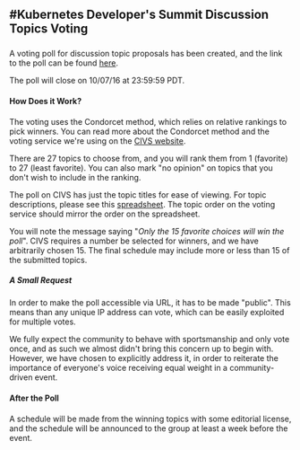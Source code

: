 ## #Kubernetes Developer's Summit Discussion Topics Voting
###
A voting poll for discussion topic proposals has been created, and the link to the poll can be found [here][poll].

The poll will close on 10/07/16 at 23:59:59 PDT.

#### How Does it Work?
####
The voting uses the Condorcet method, which relies on relative rankings to pick winners. You can read more about the Condorcet method and the voting service we're using on the [CIVS website][civs].

There are 27 topics to choose from, and you will rank them from 1 (favorite) to 27 (least favorite). You can also mark "no opinion" on topics that you don't wish to include in the ranking.

The poll on CIVS has just the topic titles for ease of viewing. For topic descriptions, please see this [spreadsheet][topics]. The topic order on the voting service should mirror the order on the spreadsheet.

You will note the message saying "*Only the 15 favorite choices will win the poll*". CIVS requires a number be selected for winners, and we have arbitrarily chosen 15. The final schedule may include more or less than 15 of the submitted topics.

##### A Small Request
#####

In order to make the poll accessible via URL, it has to be made "public". This means than any unique IP address can vote, which can be easily exploited for multiple votes.

We fully expect the community to behave with sportsmanship and only vote once, and as such we almost didn't bring this concern up to begin with. However, we have chosen to explicitly address it, in order to reiterate the importance of everyone's voice receiving equal weight in a community-driven event.

#### After the Poll
####
A schedule will be made from the winning topics with
some editorial license, and the schedule will be announced to the group
at least a week before the event.

[//]: # (Reference Links)
   [civs]: <http://civs.cs.cornell.edu/>
   [poll]: <http://civs.cs.cornell.edu/cgi-bin/vote.pl?id=E_9ef4ac5e58c4cab1&akey=7cc2652f9715b525>
   [topics]: <https://docs.google.com/spreadsheets/d/1bmp6uLG8H32MVz02-zsieeKKZDZITw-8B6UjOaNTXOA/edit?usp=sharing>